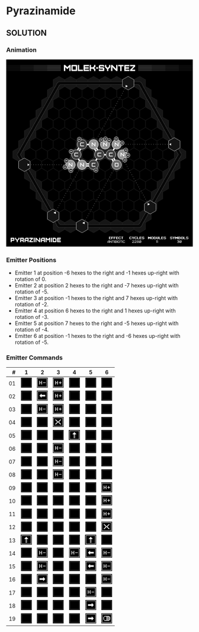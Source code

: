 # Pyrazinamide

## SOLUTION

### Animation

![Solution](./../gifs/22/SOLUTION.gif)

### Emitter Positions

- Emitter 1 at position -6 hexes to the right and -1 hexes up-right with rotation of 0.
- Emitter 2 at position 2 hexes to the right and -7 hexes up-right with rotation of -5.
- Emitter 3 at position -1 hexes to the right and 7 hexes up-right with rotation of -2.
- Emitter 4 at position 6 hexes to the right and 1 hexes up-right with rotation of -3.
- Emitter 5 at position 7 hexes to the right and -5 hexes up-right with rotation of -4.
- Emitter 6 at position -1 hexes to the right and -6 hexes up-right with rotation of -5.

### Emitter Commands

|  # | 1                                                 | 2                                                                 | 3                                                     | 4                                                     | 5                                                                 | 6                                                     |
|---:|:-------------------------------------------------:|:-----------------------------------------------------------------:|:-----------------------------------------------------:|:-----------------------------------------------------:|:-----------------------------------------------------------------:|:-----------------------------------------------------:|
| 01 | ![NONE](./../instructions/NONE.png)               | ![REMOVE_H_ATOM](./../instructions/REMOVE_H_ATOM.png)             | ![ADD_H_ATOM](./../instructions/ADD_H_ATOM.png)       | ![NONE](./../instructions/NONE.png)                   | ![NONE](./../instructions/NONE.png)                               | ![NONE](./../instructions/NONE.png)                   |
| 02 | ![NONE](./../instructions/NONE.png)               | ![SLIDE_EMITTER_LEFT](./../instructions/SLIDE_EMITTER_LEFT.png)   | ![ADD_H_ATOM](./../instructions/ADD_H_ATOM.png)       | ![NONE](./../instructions/NONE.png)                   | ![NONE](./../instructions/NONE.png)                               | ![NONE](./../instructions/NONE.png)                   |
| 03 | ![NONE](./../instructions/NONE.png)               | ![REMOVE_H_ATOM](./../instructions/REMOVE_H_ATOM.png)             | ![ADD_H_ATOM](./../instructions/ADD_H_ATOM.png)       | ![NONE](./../instructions/NONE.png)                   | ![NONE](./../instructions/NONE.png)                               | ![NONE](./../instructions/NONE.png)                   |
| 04 | ![NONE](./../instructions/NONE.png)               | ![NONE](./../instructions/NONE.png)                               | ![TRASH_TARGET](./../instructions/TRASH_TARGET.png)   | ![NONE](./../instructions/NONE.png)                   | ![NONE](./../instructions/NONE.png)                               | ![NONE](./../instructions/NONE.png)                   |
| 05 | ![NONE](./../instructions/NONE.png)               | ![NONE](./../instructions/NONE.png)                               | ![NONE](./../instructions/NONE.png)                   | ![PUSH_TARGET](./../instructions/PUSH_TARGET.png)     | ![NONE](./../instructions/NONE.png)                               | ![NONE](./../instructions/NONE.png)                   |
| 06 | ![NONE](./../instructions/NONE.png)               | ![NONE](./../instructions/NONE.png)                               | ![REMOVE_H_ATOM](./../instructions/REMOVE_H_ATOM.png) | ![NONE](./../instructions/NONE.png)                   | ![NONE](./../instructions/NONE.png)                               | ![NONE](./../instructions/NONE.png)                   |
| 07 | ![NONE](./../instructions/NONE.png)               | ![NONE](./../instructions/NONE.png)                               | ![REMOVE_H_ATOM](./../instructions/REMOVE_H_ATOM.png) | ![NONE](./../instructions/NONE.png)                   | ![NONE](./../instructions/NONE.png)                               | ![NONE](./../instructions/NONE.png)                   |
| 08 | ![NONE](./../instructions/NONE.png)               | ![NONE](./../instructions/NONE.png)                               | ![REMOVE_H_ATOM](./../instructions/REMOVE_H_ATOM.png) | ![NONE](./../instructions/NONE.png)                   | ![NONE](./../instructions/NONE.png)                               | ![NONE](./../instructions/NONE.png)                   |
| 09 | ![NONE](./../instructions/NONE.png)               | ![NONE](./../instructions/NONE.png)                               | ![NONE](./../instructions/NONE.png)                   | ![NONE](./../instructions/NONE.png)                   | ![NONE](./../instructions/NONE.png)                               | ![ADD_H_ATOM](./../instructions/ADD_H_ATOM.png)       |
| 10 | ![NONE](./../instructions/NONE.png)               | ![NONE](./../instructions/NONE.png)                               | ![NONE](./../instructions/NONE.png)                   | ![NONE](./../instructions/NONE.png)                   | ![NONE](./../instructions/NONE.png)                               | ![ADD_H_ATOM](./../instructions/ADD_H_ATOM.png)       |
| 11 | ![NONE](./../instructions/NONE.png)               | ![NONE](./../instructions/NONE.png)                               | ![NONE](./../instructions/NONE.png)                   | ![NONE](./../instructions/NONE.png)                   | ![NONE](./../instructions/NONE.png)                               | ![ADD_H_ATOM](./../instructions/ADD_H_ATOM.png)       |
| 12 | ![NONE](./../instructions/NONE.png)               | ![NONE](./../instructions/NONE.png)                               | ![NONE](./../instructions/NONE.png)                   | ![NONE](./../instructions/NONE.png)                   | ![NONE](./../instructions/NONE.png)                               | ![TRASH_TARGET](./../instructions/TRASH_TARGET.png)   |
| 13 | ![PUSH_TARGET](./../instructions/PUSH_TARGET.png) | ![NONE](./../instructions/NONE.png)                               | ![NONE](./../instructions/NONE.png)                   | ![NONE](./../instructions/NONE.png)                   | ![PUSH_TARGET](./../instructions/PUSH_TARGET.png)                 | ![NONE](./../instructions/NONE.png)                   |
| 14 | ![NONE](./../instructions/NONE.png)               | ![REMOVE_H_ATOM](./../instructions/REMOVE_H_ATOM.png)             | ![NONE](./../instructions/NONE.png)                   | ![REMOVE_H_ATOM](./../instructions/REMOVE_H_ATOM.png) | ![SLIDE_EMITTER_LEFT](./../instructions/SLIDE_EMITTER_LEFT.png)   | ![REMOVE_H_ATOM](./../instructions/REMOVE_H_ATOM.png) |
| 15 | ![NONE](./../instructions/NONE.png)               | ![REMOVE_H_ATOM](./../instructions/REMOVE_H_ATOM.png)             | ![NONE](./../instructions/NONE.png)                   | ![NONE](./../instructions/NONE.png)                   | ![SLIDE_EMITTER_LEFT](./../instructions/SLIDE_EMITTER_LEFT.png)   | ![REMOVE_H_ATOM](./../instructions/REMOVE_H_ATOM.png) |
| 16 | ![NONE](./../instructions/NONE.png)               | ![SLIDE_EMITTER_RIGHT](./../instructions/SLIDE_EMITTER_RIGHT.png) | ![NONE](./../instructions/NONE.png)                   | ![NONE](./../instructions/NONE.png)                   | ![NONE](./../instructions/NONE.png)                               | ![REMOVE_H_ATOM](./../instructions/REMOVE_H_ATOM.png) |
| 17 | ![NONE](./../instructions/NONE.png)               | ![NONE](./../instructions/NONE.png)                               | ![NONE](./../instructions/NONE.png)                   | ![NONE](./../instructions/NONE.png)                   | ![REMOVE_H_ATOM](./../instructions/REMOVE_H_ATOM.png)             | ![NONE](./../instructions/NONE.png)                   |
| 18 | ![NONE](./../instructions/NONE.png)               | ![NONE](./../instructions/NONE.png)                               | ![NONE](./../instructions/NONE.png)                   | ![NONE](./../instructions/NONE.png)                   | ![SLIDE_EMITTER_RIGHT](./../instructions/SLIDE_EMITTER_RIGHT.png) | ![NONE](./../instructions/NONE.png)                   |
| 19 | ![NONE](./../instructions/NONE.png)               | ![NONE](./../instructions/NONE.png)                               | ![NONE](./../instructions/NONE.png)                   | ![NONE](./../instructions/NONE.png)                   | ![SLIDE_EMITTER_RIGHT](./../instructions/SLIDE_EMITTER_RIGHT.png) | ![OUTPUT_TARGET](./../instructions/OUTPUT_TARGET.png) |

